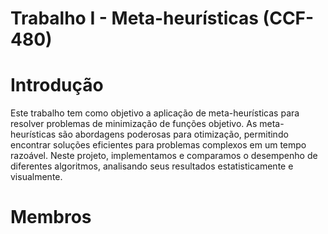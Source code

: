 # Trabalho I - Meta-heurísticas (CCF-480)

# Introdução

Este trabalho tem como objetivo a aplicação de meta-heurísticas para resolver problemas de minimização de funções objetivo. As meta-heurísticas são abordagens poderosas para otimização, permitindo encontrar soluções eficientes para problemas complexos em um tempo razoável. Neste projeto, implementamos e comparamos o desempenho de diferentes algoritmos, analisando seus resultados estatisticamente e visualmente.

# Membros
